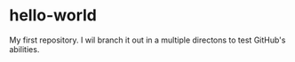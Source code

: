 # hello-world
My first repository. I wil branch it out in a multiple directons to test GitHub's abilities.
